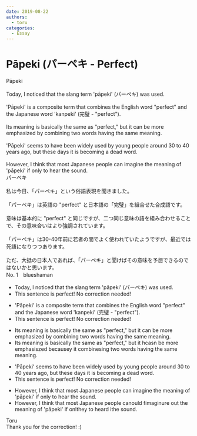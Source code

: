 ```yaml
---
date: 2019-08-22
authors:
  - toru
categories:
  - Essay
---
```


<h1 id="subject_show">Pāpeki (パーペキ - Perfect)</h1>
<div class="date" hidden>Aug 22, 2019 15:42</div>
<div id="post"><div id="body_show_ori">
Pāpeki<br/><br/>Today, I noticed that the slang term 'pāpeki' (パーペキ) was used.<br/><br/>'Pāpeki' is a composite term that combines the English word "perfect" and the Japanese word 'kanpeki' (完璧 - "perfect").<br/><br/>Its meaning is basically the same as "perfect," but it can be more emphasized by combining two words having the same meaning.<br/><br/>'Pāpeki' seems to have been widely used by young people around 30 to 40 years ago, but these days it is becoming a dead word.<br/><br/>However, I think that most Japanese people can imagine the meaning of 'pāpeki' if only to hear the sound.
</div></div>

<!-- more -->

<div id="post_ja"><div id="body_show_mo">
パーペキ<br/><br/>私は今日、「パーペキ」という俗語表現を聞きました。<br/><br/>「パーペキ」は英語の "perfect" と日本語の「完璧」を組合せた合成語です。<br/><br/>意味は基本的に "perfect" と同じですが、二つ同じ意味の語を組み合わせることで、その意味合いはより強調されています。<br/><br/>「パーペキ」は30-40年前に若者の間でよく使われていたようですが、最近では死語になりつつあります。<br/><br/>ただ、大抵の日本人であれば、「パーペキ」と聞けばその意味を予想できるのではないかと思います。
</div></div>
<div id="block"><div class="first_name"> No. 1　<span class="just_name">blueshaman</span></div><div id="block2">
<ul class="correction_field">
<li class="incorrect">Today, I noticed that the slang term 'pāpeki' (パーペキ) was used.</li>
<li class="corrected perfect">This sentence is perfect! No correction needed!</li>
</ul>
<ul class="correction_field">
<li class="incorrect">'Pāpeki' is a composite term that combines the English word "perfect" and the Japanese word 'kanpeki' (完璧 - "perfect").</li>
<li class="corrected perfect">This sentence is perfect! No correction needed!</li>
</ul>
<ul class="correction_field">
<li class="incorrect">Its meaning is basically the same as "perfect," but it can be more emphasized by combining two words having the same meaning.</li>
<li class="corrected correct">
Its meaning is basically the same as "perfect," but it <span class="f_red">h</span><span class="f_gray"><span class="sline">c</span></span>a<span class="f_red">s</span><span class="f_gray"><span class="sline">n</span></span> <span class="f_gray"><span class="sline">be </span></span>more emphasi<span class="f_red">s</span><span class="f_gray"><span class="sline">zed</span></span> b<span class="f_red">ecause</span><span class="f_gray"><span class="sline">y</span></span> <span class="f_red">it </span>combin<span class="f_red">es</span><span class="f_gray"><span class="sline">ing</span></span> two words having the same meaning.
</li>
</ul>
<ul class="correction_field">
<li class="incorrect">'Pāpeki' seems to have been widely used by young people around 30 to 40 years ago, but these days it is becoming a dead word.</li>
<li class="corrected perfect">This sentence is perfect! No correction needed!</li>
</ul>
<ul class="correction_field">
<li class="incorrect">However, I think that most Japanese people can imagine the meaning of 'pāpeki' if only to hear the sound.</li>
<li class="corrected correct">
However, I think that most Japanese people c<span class="f_gray"><span class="sline">an</span></span><span class="f_red">ould</span> <span class="f_red">f</span>i<span class="f_gray"><span class="sline">ma</span></span>g<span class="f_gray"><span class="sline">in</span></span><span class="f_red">ur</span>e <span class="f_red">ou</span>t<span class="f_red"> t</span>he meaning of 'pāpeki' if <span class="f_gray"><span class="sline">onl</span></span><span class="f_red">the</span>y <span class="f_gray"><span class="sline">to </span></span>hear<span class="f_red">d</span> <span class="f_red">i</span>t<span class="f_gray"><span class="sline">he sound</span></span>.
</li>
</ul>
</div><div class="name"><span class="just_name">Toru</span><br>
Thank you for the correction! :)
</div>
</div>

